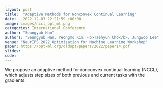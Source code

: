 ```yaml
---
layout: post
title:  "Adaptive Methods for Nonconvex Continual Learning"
date:   2022-12-03 22:21:59 +00:00
image: images/nccl_opt_ml.png
categories: International Conference
author: "Seungyub Han"
authors: "Seungyub Han, Yeongmo Kim, <b>Taehyun Cho</b>, Jungwoo Lee"
venue: "NeurIPS 2022 Optimization for Machine Learning Workshop"
paper: https://opt-ml.org/oldopt/papers/2022/paper14.pdf
slides: 
code: 
---
```

We propose an adaptive method for nonconvex continual learning (NCCL), which adjusts step sizes of both previous and current tasks with the gradients.
